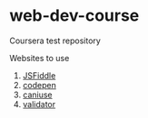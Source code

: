 # web-dev-course
Coursera test repository



Websites to use
1) [JSFiddle](https://jsfiddle.net)
2) [codepen](https://codepen.io/)
3) [caniuse](https://caniuse.com/)
4) [validator](https://validator.w3.org/)

